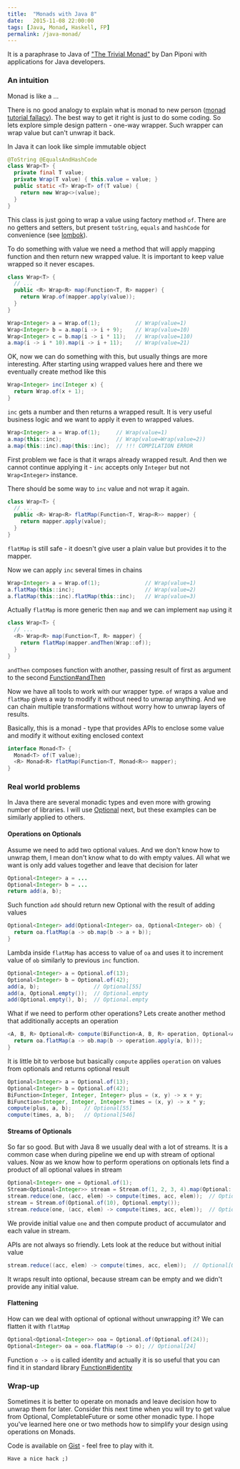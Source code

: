 ```yaml
---
title:  "Monads with Java 8"
date:   2015-11-08 22:00:00
tags: [Java, Monad, Haskell, FP]
permalink: /java-monad/
---
```

It is a paraphrase to Java of ["The Trivial Monad"][trivial-monad] by Dan Piponi with applications for Java developers.

### An intuition

Monad is like a ...

There is no good analogy to explain what is monad to new person ([monad tutorial fallacy][monad-fallacy]). The best way to get it right is just to do some coding. So lets explore simple design pattern - one-way wrapper. Such wrapper can wrap value but can't unwrap it back.

In Java it can look like simple immutable object

```java
@ToString @EqualsAndHashCode
class Wrap<T> {
  private final T value;
  private Wrap(T value) { this.value = value; }
  public static <T> Wrap<T> of(T value) {
    return new Wrap<>(value);
  }
}
```
This class is just going to wrap a value using factory method `of`. There are no getters and setters, but present `toString`, `equals` and `hashCode` for convenience (see [lombok]).

To do something with value we need a method that will apply mapping function and then return new wrapped value. It is important to keep value wrapped so it never escapes.

```java
class Wrap<T> {
  // ...
  public <R> Wrap<R> map(Function<T, R> mapper) {
    return Wrap.of(mapper.apply(value));
  }
}
```

```java
Wrap<Integer> a = Wrap.of(1);           // Wrap(value=1)
Wrap<Integer> b = a.map(i -> i + 9);    // Wrap(value=10)
Wrap<Integer> c = b.map(i -> i * 11);   // Wrap(value=110)
a.map(i -> i * 10).map(i -> i + 11);    // Wrap(value=21)
```
OK, now we can do something with this, but usually things are more interesting. After starting using wrapped values here and there we eventually create method like this

```java
Wrap<Integer> inc(Integer x) {
  return Wrap.of(x + 1);
}
```
`inc` gets a number and then returns a wrapped result. It is very useful business logic and we want to apply it even to wrapped values.

```java
Wrap<Integer> a = Wrap.of(1);     // Wrap(value=1)
a.map(this::inc);                 // Wrap(value=Wrap(value=2))
a.map(this::inc).map(this::inc);  // !!! COMPILATION ERROR
```
First problem we face is that it wraps already wrapped result. And then we cannot continue applying it - `inc` accepts only `Integer` but not `Wrap<Integer>` instance.

There should be some way to `inc` value and not wrap it again.

```java
class Wrap<T> {
  // ...
  public <R> Wrap<R> flatMap(Function<T, Wrap<R>> mapper) {
    return mapper.apply(value);
  }
}
```
`flatMap` is still safe - it doesn't give user a plain value but provides it to the mapper.

Now we can apply `inc` several times in chains

```java
Wrap<Integer> a = Wrap.of(1);              // Wrap(value=1)
a.flatMap(this::inc);                      // Wrap(value=2)
a.flatMap(this::inc).flatMap(this::inc);   // Wrap(value=3)
```
Actually `flatMap` is more generic then `map` and we can implement `map` using it

```java
class Wrap<T> {
  // ...
  <R> Wrap<R> map(Function<T, R> mapper) {
    return flatMap(mapper.andThen(Wrap::of));
  }
}
```
`andThen` composes function with another, passing result of first as argument to the second [Function#andThen]

Now we have all tools to work with our wrapper type. `of` wraps a value and `flatMap` gives a way to modify it without need to unwrap anything. And we can chain multiple transformations without worry how to unwrap layers of results.

Basically, this is a monad - type that provides APIs to enclose some value and modify it without exiting enclosed context

```java
interface Monad<T> {
  Monad<T> of(T value);
  <R> Monad<R> flatMap(Function<T, Monad<R>> mapper);
}
```

### Real world problems

In Java there are several monadic types and even more with growing number of libraries. I will use [Optional] next, but these examples can be similarly applied to others.

#### Operations on Optionals

Assume we need to add two optional values. And we don't know how to unwrap them, I mean don't know what to do with empty values. All what we want is only add values together and leave that decision for later

```java
Optional<Integer> a = ...
Optional<Integer> b = ...
return add(a, b);
```
Such function `add` should return new Optional with the result of adding values

```java
Optional<Integer> add(Optional<Integer> oa, Optional<Integer> ob) {
  return oa.flatMap(a -> ob.map(b -> a + b));
}
```
Lambda inside `flatMap` has access to value of `oa` and uses it to increment value of `ob` similarly to previous `inc` function.

```java
Optional<Integer> a = Optional.of(13);
Optional<Integer> b = Optional.of(42);
add(a, b);                 // Optional[55]
add(a, Optional.empty());  // Optional.empty
add(Optional.empty(), b);  // Optional.empty
```

What if we need to perform other operations? Lets create another method that additionally accepts an operation

```java
<A, B, R> Optional<R> compute(BiFunction<A, B, R> operation, Optional<A> oa, Optional<B> ob) {
  return oa.flatMap(a -> ob.map(b -> operation.apply(a, b)));
}
```
It is little bit to verbose but basically `compute` applies `operation` on values from optionals and returns optional result

```java
Optional<Integer> a = Optional.of(13);
Optional<Integer> b = Optional.of(42);
BiFunction<Integer, Integer, Integer> plus = (x, y) -> x + y;
BiFunction<Integer, Integer, Integer> times = (x, y) -> x * y;
compute(plus, a, b);    // Optional[55]
compute(times, a, b);   // Optional[546]
```

#### Streams of Optionals
So far so good. But with Java 8 we usually deal with a lot of streams. It is a common case when during pipeline we end up with stream of optional values. Now as we know how to perform operations on optionals lets find a product of all optional values in stream

```java
Optional<Integer> one = Optional.of(1);
Stream<Optional<Integer>> stream = Stream.of(1, 2, 3, 4).map(Optional::of);
stream.reduce(one, (acc, elem) -> compute(times, acc, elem));  // Optional[24]
stream = Stream.of(Optional.of(10), Optional.empty());
stream.reduce(one, (acc, elem) -> compute(times, acc, elem));  // Optional.empty
```
We provide initial value `one` and then compute product of accumulator and each value in stream.

APIs are not always so friendly. Lets look at the reduce but without initial value

```java
stream.reduce((acc, elem) -> compute(times, acc, elem));  // Optional[Optional[24]]
```
It wraps result into optional, because stream can be empty and we didn't provide any initial value.

#### Flattening
How can we deal with optional of optional without unwrapping it?
We can flatten it with `flatMap`

```java
Optional<Optional<Integer>> ooa = Optional.of(Optional.of(24));
Optional<Integer> oa = ooa.flatMap(o -> o); // Optional[24]
```
Function `o -> o` is called identity and actually it is so useful that you can find it in standard library [Function#identity][identity]

### Wrap-up
Sometimes it is better to operate on monads and leave decision how to unwrap them for later. Consider this next time when you will try to get value from Optional, CompletableFuture or some other monadic type. I hope you've learned here one or two methods how to simplify your design using operations on Monads.

Code is available on [Gist] - feel free to play with it.

`Have a nice hack ;)`

[trivial-monad]: http://blog.sigfpe.com/2007/04/trivial-monad.html
[monad-fallacy]: https://byorgey.wordpress.com/2009/01/12/abstraction-intuition-and-the-monad-tutorial-fallacy/
[identity]: http://docs.oracle.com/javase/8/docs/api/java/util/function/Function.html#identity--
[Function#andThen]: http://docs.oracle.com/javase/8/docs/api/java/util/function/Function.html#andThen-java.util.function.Function-
[lombok]: https://projectlombok.org/
[Gist]: https://gist.github.com/nbardiuk/91793d997bed62f36175
[Optional]: http://docs.oracle.com/javase/8/docs/api/java/util/Optional.html
